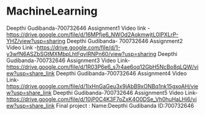 # MachineLearning
Deepthi Gudibanda-700732646 
Assignment1 Video link - https://drive.google.com/file/d/16MPfje6_NWOd2AokmwjtL0IPXLrP-YHZ/view?usp=sharing
Deepthi Gudibanda- 700732646 
Assignment2 Video Link -https://drive.google.com/file/d/1-y3wfN6ASZbSGtMXMbpLhtFqvIRNPn60/view?usp=sharing
Deepthi Gudibanda-700732646
Assignment3 Video Link-https://drive.google.com/file/d/1R03P6e6_s7r4ae6oq12GbH5NcBo8qLQW/view?usp=share_link
Deepthi Gudibanda-700732646
Assignment4 Video Link-https://drive.google.com/file/d/1IxHnGaGeu3x9jAbB9xONBq1nk15gxoAH/view?usp=share_link
Deepthi Gudibanda-700732646
Assignment5 Video Link-https://drive.google.com/file/d/10jP0C4K3F7oZxK4O0DSe_Vh0huHaLHi6/view?usp=share_link
Final project : Name:Deepthi Gudibanda ID:700732646

